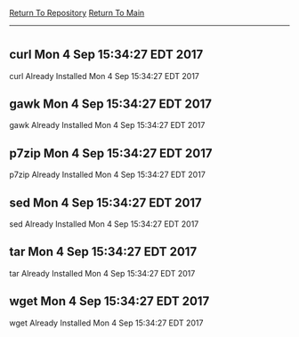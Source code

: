 [Return To Repository](https://github.com/deathbybandaid/piholeparser/)
[Return To Main](https://github.com/deathbybandaid/piholeparser/blob/master/RecentRunLogs/Mainlog.md)
____________________________________
# 
## curl Mon 4 Sep 15:34:27 EDT 2017
curl Already Installed Mon 4 Sep 15:34:27 EDT 2017
## gawk Mon 4 Sep 15:34:27 EDT 2017
gawk Already Installed Mon 4 Sep 15:34:27 EDT 2017
## p7zip Mon 4 Sep 15:34:27 EDT 2017
p7zip Already Installed Mon 4 Sep 15:34:27 EDT 2017
## sed Mon 4 Sep 15:34:27 EDT 2017
sed Already Installed Mon 4 Sep 15:34:27 EDT 2017
## tar Mon 4 Sep 15:34:27 EDT 2017
tar Already Installed Mon 4 Sep 15:34:27 EDT 2017
## wget Mon 4 Sep 15:34:27 EDT 2017
wget Already Installed Mon 4 Sep 15:34:27 EDT 2017

